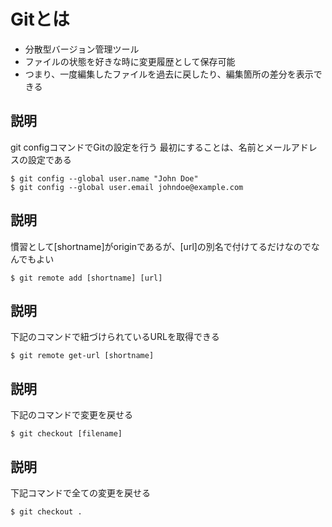 # Gitとは
- 分散型バージョン管理ツール
- ファイルの状態を好きな時に変更履歴として保存可能
- つまり、一度編集したファイルを過去に戻したり、編集箇所の差分を表示できる

## 説明
git configコマンドでGitの設定を行う
最初にすることは、名前とメールアドレスの設定である

```
$ git config --global user.name "John Doe"
$ git config --global user.email johndoe@example.com
```

## 説明
慣習として[shortname]がoriginであるが、[url]の別名で付けてるだけなのでなんでもよい

```
$ git remote add [shortname] [url]
```

## 説明
下記のコマンドで紐づけられているURLを取得できる

```
$ git remote get-url [shortname]
```
## 説明
下記のコマンドで変更を戻せる

```
$ git checkout [filename]
```
## 説明
下記コマンドで全ての変更を戻せる

```
$ git checkout .
```

